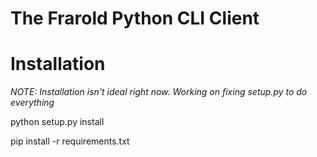 # The Frarold Python CLI Client

# Installation
_NOTE: Installation isn't ideal right now. Working on fixing setup.py to do everything_


python setup.py install 

pip install -r requirements.txt
